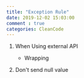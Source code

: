 ```yaml
---
title: "Exception Rule"
date: 2019-12-02 15:03:00
comment : true
categories: CleanCode
---
```


1. When Using external API
    - Wrapping

2. Don't send null value